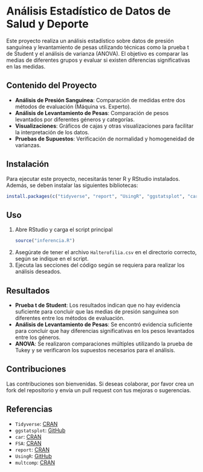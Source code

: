 # Análisis Estadístico de Datos de Salud y Deporte

Este proyecto realiza un análisis estadístico sobre datos de presión sanguínea y levantamiento de pesas utilizando técnicas como la prueba t de Student y el análisis de varianza (ANOVA). El objetivo es comparar las medias de diferentes grupos y evaluar si existen diferencias significativas en las medidas.

## Contenido del Proyecto

- **Análisis de Presión Sanguínea**: Comparación de medidas entre dos métodos de evaluación (Máquina vs. Experto).
- **Análisis de Levantamiento de Pesas**: Comparación de pesos levantados por diferentes géneros y categorías.
- **Visualizaciones**: Gráficos de cajas y otras visualizaciones para facilitar la interpretación de los datos.
- **Pruebas de Supuestos**: Verificación de normalidad y homogeneidad de varianzas.

## Instalación

Para ejecutar este proyecto, necesitarás tener R y RStudio instalados. Además, se deben instalar las siguientes bibliotecas:

```r
install.packages(c("tidyverse", "report", "UsingR", "ggstatsplot", "car", "FSA", "multcomp"))
```

## Uso
1. Abre RStudio y carga el script principal
   ```r
   source("inferencia.R")
   ```
2. Asegúrate de tener el archivo `Halterofilia.csv` en el directorio correcto, según se indique en el script.
3. Ejecuta las secciones del código según se requiera para realizar los análisis deseados.

## Resultados
- **Prueba t de Student**: Los resultados indican que no hay evidencia suficiente para concluir que las medias de presión sanguínea son diferentes entre los métodos de evaluación.
- **Análisis de Levantamiento de Pesas**: Se encontró evidencia suficiente para concluir que hay diferencias significativas en los pesos levantados entre los géneros.
- **ANOVA**: Se realizaron comparaciones múltiples utilizando la prueba de Tukey y se verificaron los supuestos necesarios para el análisis.

## Contribuciones
Las contribuciones son bienvenidas. Si deseas colaborar, por favor crea un fork del repositorio y envía un pull request con tus mejoras o sugerencias.

## Referencias
- `Tidyverse`: [CRAN](https://cran.r-project.org/web/packages/tidyverse/index.html)
- `ggstatsplot`: [GitHub](https://github.com/IndrajeetPatil/ggstatsplot)
- `car`: [CRAN](https://cran.r-project.org/web/packages/car/index.html)
- `FSA`: [CRAN](https://cloud.r-project.org/web/packages/FSA/index.html)
- `report`: [CRAN](https://cran.r-project.org/web/packages/report/index.html)
- `UsingR`: [GitHub](https://github.com/ckb/UsingR)
- `multcomp`: [CRAN](https://cran.r-project.org/web/packages/multcomp/index.html)
